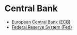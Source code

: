 # Central Bank

- [European Central Bank (ECB)](/investment/central-bank/ecb.md)
- [Federal Reserve System (Fed)](/investment/central-bank/fed.md)
